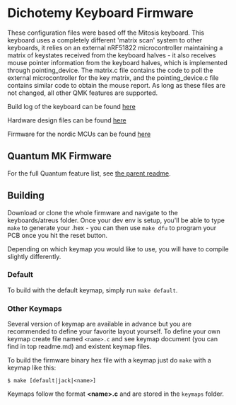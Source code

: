 Dichotemy Keyboard Firmware
======================

These configuration files were based off the Mitosis keyboard. This keyboard uses a completely different 'matrix scan' system to other keyboards, it relies on an external nRF51822 microcontroller maintaining a matrix of keystates received from the keyboard halves - it also receives mouse pointer information from the keyboard halves, which is implemented through pointing_device. The matrix.c file contains the code to poll the external microcontroller for the key matrix, and the pointing_device.c file contains similar code to obtain the mouse report. As long as these files are not changed, all other QMK features are supported.

Build log of the keyboard can be found [here](http://google.com)

Hardware design files can be found [here](http://google.com)

Firmware for the nordic MCUs can be found [here](http://google.com)

## Quantum MK Firmware

For the full Quantum feature list, see [the parent readme](/).

## Building

Download or clone the whole firmware and navigate to the keyboards/atreus folder. Once your dev env is setup, you'll be able to type `make` to generate your .hex - you can then use `make dfu` to program your PCB once you hit the reset button. 

Depending on which keymap you would like to use, you will have to compile slightly differently.

### Default
To build with the default keymap, simply run `make default`.

### Other Keymaps
Several version of keymap are available in advance but you are recommended to define your favorite layout yourself. To define your own keymap create file named `<name>.c` and see keymap document (you can find in top readme.md) and existent keymap files.

To build the firmware binary hex file with a keymap just do `make` with a keymap like this:

```
$ make [default|jack|<name>]
```
Keymaps follow the format **__\<name\>.c__** and are stored in the `keymaps` folder.
